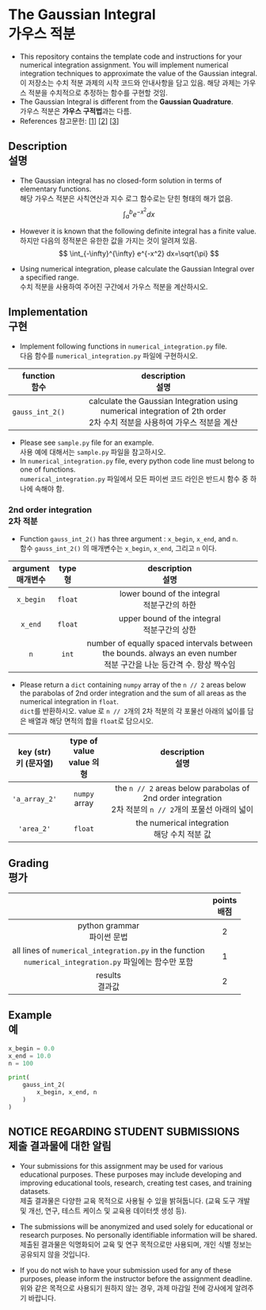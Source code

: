 
# The Gaussian Integral<br>가우스 적분

* This repository contains the template code and instructions for your numerical integration assignment. You will implement numerical integration techniques to approximate the value of the Gaussian integral.<br>이 저장소는 수치 적분 과제의 시작 코드와 안내사항을 담고 있음. 해당 과제는 가우스 적분을 수치적으로 추정하는 함수를 구현할 것임.
* The Gaussian Integral is different from the **Gaussian Quadrature**.<br>가우스 적분은 **가우스 구적법**과는 다름.
* References 참고문헌: [[1](https://mathworld.wolfram.com/GaussianIntegral.html)] [[2](https://en.wikipedia.org/wiki/Gaussian_integral)] [[3](https://mathworld.wolfram.com/GaussianQuadrature.html)]

## Description<br>설명

* The Gaussian integral has no closed-form solution in terms of elementary functions.<br>해당 가우스 적분은 사칙연산과 지수 로그 함수로는 닫힌 형태의 해가 없음.
$$
\int_{a}^{b} e^{-x^2} dx
$$

* However it is known that the following definite integral has a finite value.<br>하지만 다음의 정적분은 유한한 값을 가지는 것이 알려져 있음.
$$
\int_{-\infty}^{\infty} e^{-x^2} dx=\sqrt{\pi}
$$

* Using numerical integration, please calculate the Gaussian Integral over a specified range.<br>수치 적분을 사용하여 주어진 구간에서 가우스 적분을 계산하시오.

## Implementation<br>구현

* Implement following functions in `numerical_integration.py` file.<br>다음 함수를 `numerical_integration.py` 파일에 구현하시오.

| function<br>함수 | description<br>설명 |
|:----------------:|:------------------:|
| `gauss_int_2()` | calculate the Gaussian Integration using numerical integration of 2th order<br>2차 수치 적분을 사용하여 가우스 적분을 계산 |

* Please see `sample.py` file for an example.<br>사용 예에 대해서는 `sample.py` 파일을 참고하시오.
* In `numerical_integration.py` file, every python code line must belong to one of functions.<br>`numerical_integration.py` 파일에서 모든 파이썬 코드 라인은 반드시 함수 중 하나에 속해야 함.

### 2nd order integration<br>2차 적분
* Function `gauss_int_2()` has three argument : `x_begin`, `x_end`, and `n`.<br>함수 `gauss_int_2()` 의 매개변수는 `x_begin`, `x_end`, 그리고 `n` 이다.

| argument<br>매개변수 | type<br>형 | description<br>설명 |
|:-----------------:|:----------:|:------------------:|
| `x_begin` | `float` | lower bound of the integral<br>적분구간의 하한 |
| `x_end` | `float` | upper bound of the integral<br>적분구간의 상한 |
| `n` | `int` | number of equally spaced intervals between the bounds. always an even number<br>적분 구간을 나눈 등간격 수. 항상 짝수임 |

* Please return a `dict` containing `numpy` array of the `n // 2` areas below the parabolas of 2nd order integration and the sum of all areas as the numerical integration in `float`.<br>`dict`를 반환하시오. value 로 `n // 2`개의 2차 적분의 각 포물선 아래의 넓이를 담은 배열과 해당 면적의 합을 `float`로 담으시오.

| key (str)<br>키 (문자열) | type of value<br>value 의 형 | description<br>설명 |
|:-----------------:|:----------:|:------------------:|
| `'a_array_2'` | `numpy` array | the `n // 2` areas below parabolas of 2nd order integration<br>2차 적분의 `n // 2`개의 포물선 아래의 넓이 |
| `'area_2'` | `float` | the numerical integration<br>해당 수치 적분 값 |

## Grading<br>평가

|       | points<br>배점 |
|:-----:|:-------------:|
| python grammar<br>파이썬 문법 | 2 |
| all lines of `numerical_integration.py` in the function<br>`numerical_integration.py` 파일에는 함수만 포함 | 1 |
| results<br>결과값 | 2 |

## Example<br>예

```python
x_begin = 0.0
x_end = 10.0
n = 100

print(
    gauss_int_2(
        x_begin, x_end, n
    )
)
```

## NOTICE REGARDING STUDENT SUBMISSIONS<br>제출 결과물에 대한 알림

* Your submissions for this assignment may be used for various educational purposes. These purposes may include developing and improving educational tools, research, creating test cases, and training datasets.<br>제출 결과물은 다양한 교육 목적으로 사용될 수 있을 밝혀둡니다. (교육 도구 개발 및 개선, 연구, 테스트 케이스 및 교육용 데이터셋 생성 등). 

* The submissions will be anonymized and used solely for educational or research purposes. No personally identifiable information will be shared.<br>제출된 결과물은 익명화되어 교육 및 연구 목적으로만 사용되며, 개인 식별 정보는 공유되지 않을 것입니다. 

* If you do not wish to have your submission used for any of these purposes, please inform the instructor before the assignment deadline.<br>위와 같은 목적으로 사용되기 원하지 않는 경우, 과제 마감일 전에 강사에게 알려주기 바랍니다.
